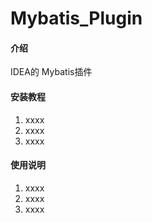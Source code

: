 # Mybatis_Plugin

#### 介绍
IDEA的 Mybatis插件

#### 安装教程

1. xxxx
2. xxxx
3. xxxx

#### 使用说明

1. xxxx
2. xxxx
3. xxxx
